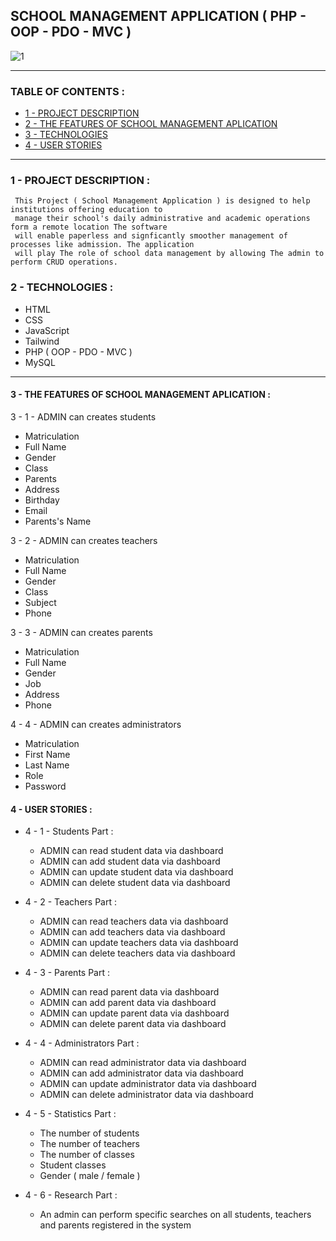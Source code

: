 ## SCHOOL MANAGEMENT APPLICATION ( PHP - OOP - PDO - MVC )

![1](https://user-images.githubusercontent.com/59705964/165865935-06d14b8e-fd34-493d-9abe-848e29e2d6db.PNG)

---

### TABLE OF CONTENTS :

- [1 - PROJECT DESCRIPTION](#1-PROJECTDESCRIPTION)
- [2 - THE FEATURES OF SCHOOL MANAGEMENT APLICATION](#2-THE-FEATURES-OF-SCHOOL-MANAGEMENT-APLICATION)
- [3 - TECHNOLOGIES](#3-TECHNOLOGIES)
- [4 - USER STORIES](#4-USER-STORIES)

---

### 1 - PROJECT DESCRIPTION :

     This Project ( School Management Application ) is designed to help institutions offering education to
     manage their school's daily administrative and academic operations form a remote location The software
     will enable paperless and signficantly smoother management of processes like admission. The application
     will play The role of school data management by allowing The admin to perform CRUD operations.

### 2 - TECHNOLOGIES :

- HTML
- CSS
- JavaScript
- Tailwind
- PHP ( OOP - PDO - MVC )
- MySQL

---

#### 3 - THE FEATURES OF SCHOOL MANAGEMENT APLICATION :

3 - 1 - ADMIN can creates students

- Matriculation
- Full Name
- Gender
- Class
- Parents
- Address
- Birthday
- Email
- Parents's Name

3 - 2 - ADMIN can creates teachers

- Matriculation
- Full Name
- Gender
- Class
- Subject
- Phone

3 - 3 - ADMIN can creates parents

- Matriculation
- Full Name
- Gender
- Job
- Address
- Phone

4 - 4 - ADMIN can creates administrators

- Matriculation
- First Name
- Last Name
- Role
- Password

#### 4 - USER STORIES :

- 4 - 1 - Students Part :

  - ADMIN can read student data via dashboard
  - ADMIN can add student data via dashboard
  - ADMIN can update student data via dashboard
  - ADMIN can delete student data via dashboard

- 4 - 2 - Teachers Part :

  - ADMIN can read teachers data via dashboard
  - ADMIN can add teachers data via dashboard
  - ADMIN can update teachers data via dashboard
  - ADMIN can delete teachers data via dashboard

- 4 - 3 - Parents Part :

  - ADMIN can read parent data via dashboard
  - ADMIN can add parent data via dashboard
  - ADMIN can update parent data via dashboard
  - ADMIN can delete parent data via dashboard

- 4 - 4 - Administrators Part :

  - ADMIN can read administrator data via dashboard
  - ADMIN can add administrator data via dashboard
  - ADMIN can update administrator data via dashboard
  - ADMIN can delete administrator data via dashboard

- 4 - 5 - Statistics Part :

  - The number of students
  - The number of teachers
  - The number of classes
  - Student classes
  - Gender ( male / female )

- 4 - 6 - Research Part :

  - An admin can perform specific searches on all students, teachers and parents registered in the system
